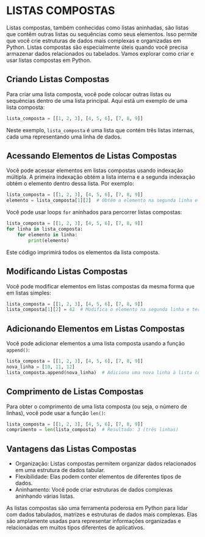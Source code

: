 # LISTAS COMPOSTAS
Listas compostas, também conhecidas como listas aninhadas, são listas que contêm outras listas ou sequências como seus elementos. Isso permite que você crie estruturas de dados mais complexas e organizadas em Python. Listas compostas são especialmente úteis quando você precisa armazenar dados relacionados ou tabelados. Vamos explorar como criar e usar listas compostas em Python.

## Criando Listas Compostas
Para criar uma lista composta, você pode colocar outras listas ou sequências dentro de uma lista principal. Aqui está um exemplo de uma lista composta:

```python
lista_composta = [[1, 2, 3], [4, 5, 6], [7, 8, 9]]
```

Neste exemplo, `lista_composta` é uma lista que contém três listas internas, cada uma representando uma linha de dados.

## Acessando Elementos de Listas Compostas
Você pode acessar elementos em listas compostas usando indexação múltipla. A primeira indexação obtém a lista interna e a segunda indexação obtém o elemento dentro dessa lista. Por exemplo:

```python
lista_composta = [[1, 2, 3], [4, 5, 6], [7, 8, 9]]
elemento = lista_composta[1][2]  # Obtém o elemento na segunda linha e terceira coluna (valor 6)
```

Você pode usar loops `for` aninhados para percorrer listas compostas:

```python
lista_composta = [[1, 2, 3], [4, 5, 6], [7, 8, 9]]
for linha in lista_composta:
    for elemento in linha:
        print(elemento)
```

Este código imprimirá todos os elementos da lista composta.

## Modificando Listas Compostas
Você pode modificar elementos em listas compostas da mesma forma que em listas simples:

```python
lista_composta = [[1, 2, 3], [4, 5, 6], [7, 8, 9]]
lista_composta[1][2] = 42  # Modifica o elemento na segunda linha e terceira coluna
```

## Adicionando Elementos em Listas Compostas
Você pode adicionar elementos a uma lista composta usando a função `append()`:

```python
lista_composta = [[1, 2, 3], [4, 5, 6], [7, 8, 9]]
nova_linha = [10, 11, 12]
lista_composta.append(nova_linha)  # Adiciona uma nova linha à lista composta
```

## Comprimento de Listas Compostas
Para obter o comprimento de uma lista composta (ou seja, o número de linhas), você pode usar a função `len()`:

```python
lista_composta = [[1, 2, 3], [4, 5, 6], [7, 8, 9]]
comprimento = len(lista_composta)  # Resultado: 3 (três linhas)
```

## Vantagens das Listas Compostas
- Organização: Listas compostas permitem organizar dados relacionados em uma estrutura de dados tabular.
- Flexibilidade: Elas podem conter elementos de diferentes tipos de dados.
- Aninhamento: Você pode criar estruturas de dados complexas aninhando várias listas.

As listas compostas são uma ferramenta poderosa em Python para lidar com dados tabulados, matrizes e estruturas de dados mais complexas. Elas são amplamente usadas para representar informações organizadas e relacionadas em muitos tipos diferentes de aplicativos.